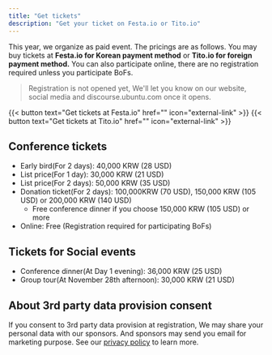 ```yaml
---
title: "Get tickets"
description: "Get your ticket on Festa.io or Tito.io"
---
```


This year, we organize as paid event. The pricings are as follows. You may buy tickets at **Festa.io for Korean payment method** or **Tito.io for foreign payment method.** You can also participate online, there are no registration required unless you participate BoFs.

> Registration is not opened yet, We'll let you know on our website, social media and discourse.ubuntu.com once it opens.

{{< button text="Get tickets at Festa.io" href="" icon="external-link" >}}
{{< button text="Get tickets at Tito.io" href="" icon="external-link" >}}

## Conference tickets

- Early bird(For 2 days): 40,000 KRW (28 USD)
- List price(For 1 day): 30,000 KRW (21 USD)
- List price(For 2 days): 50,000 KRW (35 USD)
- Donation ticket(For 2 days): 100,000KRW (70 USD), 150,000 KRW (105 USD) or 200,000 KRW (140 USD)
    - Free conference dinner if you choose 150,000 KRW (105 USD) or more
- Online: Free (Registration required for participating BoFs)

## Tickets for Social events

- Conference dinner(At Day 1 evening): 36,000 KRW (25 USD)
- Group tour(At November 28th afternoon): 30,000 KRW (21 USD)

## About 3rd party data provision consent
If you consent to 3rd party data provision at registration, We may share your personal data with our sponsors. And sponsors may send you email for marketing purpose. See our [privacy policy](../privacy-policy) to learn more.